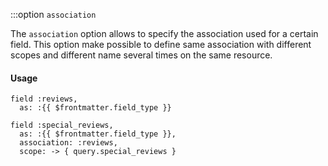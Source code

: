 :::option `association`

<VersionReq version="3.4.5" />

The `association` option allows to specify the association used for a certain field. This option make possible to define same association with different scopes and different name several times on the same resource.

#### Usage
```ruby-vue
field :reviews,
  as: :{{ $frontmatter.field_type }}

field :special_reviews,
  as: :{{ $frontmatter.field_type }},
  association: :reviews,
  scope: -> { query.special_reviews }
```

